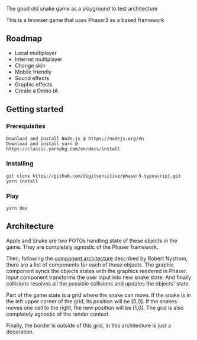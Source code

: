The good old snake game as a playground to test architecture

This is a browser game that uses Phaser3 as a based framework

## Roadmap

- Local multiplayer
- Internet multiplayer
- Change skin
- Mobile friendly
- Sound effects
- Graphic effects
- Create a Demo IA

## Getting started

### Prerequisites

```
Download and install Node.js @ https://nodejs.org/en
Download and install yarn @ https://classic.yarnpkg.com/en/docs/install
```

### Installing

```
git clone https://github.com/digitsensitive/phaser3-typescript.git
yarn install
```

### Play

```
yarn dev
```

## Architecture

Apple and Snake are two POTOs handling state of these objects in the game. They are completely agnostic of the Phaser framework.

Then, following the [component architecture](https://gameprogrammingpatterns.com/component.html) described by Robert Nystrom, there are a list of components for each of these objects. The graphic component syncs the objects states with the graphics rendered in Phaser. Input component transforms the user input into new snake state. And finally collisions resolves all the possible collisions and updates the objects' state.

Part of the game state is a grid where the snake can move. If the snake is in the left upper corner of the grid, its position will be [0,0]. If the snakes moves one cell to the right, the new position will be [1,0]. The grid is also completely agnostic of the render context.

Finally, the border is outside of this grid, in this architecture is just a decoration.
